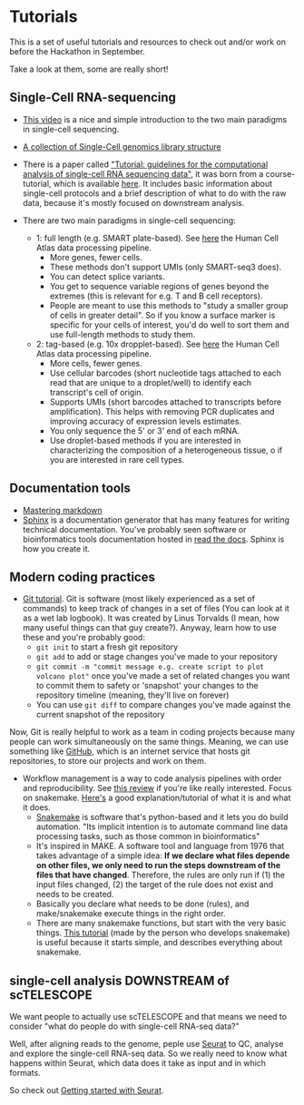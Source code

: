 # Tutorials #

This is a set of useful tutorials and resources to check out and/or work on before the Hackathon in September.

Take a look at them, some are really short!

## Single-Cell RNA-sequencing  ##

- [This video](https://www.youtube.com/watch?v=k9VFNLLQP8c) is a nice and simple introduction to the two main paradigms in single-cell sequencing.

- [A collection of Single-Cell genomics library structure](https://github.com/Teichlab/scg_lib_structs)

- There is a paper called ["Tutorial: guidelines for the computational analysis of single-cell RNA sequencing data"](https://www.nature.com/articles/s41596-020-00409-w), it was born from a course-tutorial, which is available [here](https://www.singlecellcourse.org/introduction-to-single-cell-rna-seq.html). It includes basic information about single-cell protocols and a brief description of what to do with the raw data, because it's mostly focused on downstream analysis.

- There are two main paradigms in single-cell sequencing:
  - 1: full length (e.g. SMART plate-based). See [here](https://data.humancellatlas.org/pipelines/smart-seq2-workflow) the Human Cell Atlas data processing pipeline.
    - More genes, fewer cells.
    - These methods don't support UMIs (only SMART-seq3 does).
    - You can detect splice variants.
    - You get to sequence variable regions of genes beyond the extremes (this is relevant for e.g. T and B cell receptors).
    - People are meant to use this methods to "study a smaller group of cells in greater detail". So if you know a surface marker is specific for your cells of interest, you'd do well to sort them and use full-length methods to study them.
  - 2: tag-based (e.g. 10x dropplet-based). See [here](https://data.humancellatlas.org/pipelines/optimus-workflow) the Human Cell Atlas data processing pipeline.
    - More cells, fewer genes.
    - Use cellular barcodes (short nucleotide tags attached to each read that are unique to a droplet/well) to identify each transcript's cell of origin.
    - Supports UMIs (short barcodes attached to transcripts before amplification). This helps with removing PCR duplicates and improving accuracy of expression levels estimates.
    - You only sequence the 5' or 3' end of each mRNA.
    - Use droplet-based methods if you are interested in characterizing the composition of a heterogeneous tissue, o if you are interested in rare cell types.

## Documentation tools ##

- [Mastering markdown](https://guides.github.com/features/mastering-markdown/)
- [Sphinx](https://docs.readthedocs.io/en/stable/intro/getting-started-with-sphinx.html) is a documentation generator that has many features for writing technical documentation. You've probably seen software or bioinformatics tools documentation hosted in [read the docs](https://readthedocs.org/). Sphinx is how you create it.

## Modern coding practices ##

- [Git tutorial](https://git-scm.com/docs/gittutorial). Git is software (most likely experienced as a set of commands) to keep track of changes in a set of files (You can look at it as a wet lab logbook). It was created by Linus Torvalds (I mean, how many useful things can that guy create?). Anyway, learn how to use these and you're probably good:
  - `git init` to start a fresh git repository
  - `git add` to add or stage changes you've made to your repository
  - `git commit -m "commit message e.g. create script to plot volcano plot"` once you've made a set of related changes you want to commit them to safety or 'snapshot' your changes to the repository timeline (meaning, they'll live on forever)
  - You can use `git diff` to compare changes you've made against the current snapshot of the repository

Now, Git is really helpful to work as a team in coding projects because many people can work simultaneously on the same things. Meaning, we can use something like [GitHub](https://github.com), which is an internet service that hosts git repositories, to store our projects and work on them.


- Workflow management is a way to code analysis pipelines with order and reproducibility. See [this review](https://academic.oup.com/bib/article/18/3/530/2562749) if you're like really interested. Focus on snakemake. [Here's](https://vincebuffalo.com/blog/2020/03/04/understanding-snakemake.html) a good explanation/tutorial of what it is and what it does.
  - [Snakemake](https://snakemake.readthedocs.io/en/stable/) is software that's python-based and it lets you do build automation. "Its implicit intention is to automate command line data processing tasks, such as those common in bioinformatics"
  - It's inspired in MAKE. A software tool and language from 1976 that takes advantage of a simple idea: **If we declare what files depende on other files, we only need to run the steps downstream of the files that have changed**. Therefore, the rules are only run if (1) the input files changed, (2) the target of the rule does not exist and needs to be created.
  - Basically you declare what needs to be done (rules), and make/snakemake execute things in the right order.
  - There are many snakemake functions, but start with the very basic things. [This tutorial](https://slides.com/johanneskoester/snakemake-tutorial) (made by the person who develops snakemake) is useful because it starts simple, and describes everything about snakemake. 

  

## single-cell analysis DOWNSTREAM of scTELESCOPE ##  

We want people to actually use scTELESCOPE and that means we need to consider "what do people do with single-cell RNA-seq data?"

Well, after aligning reads to the genome, peple use [Seurat](https://satijalab.org/seurat/) to QC, analyse and explore the single-cell RNA-seq data. So we really need to know what happens within Seurat, which data does it take as input and in which formats. 

So check out [Getting started with Seurat](https://satijalab.org/seurat/articles/get_started.html).










